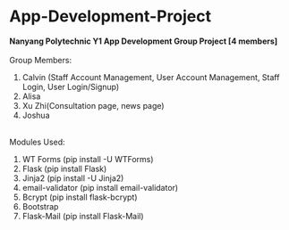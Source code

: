 # App-Development-Project
<span style="font-weight:bold;">Nanyang Polytechnic Y1 App Development Group Project [4 members]</span>
<br>
<br>
Group Members:
<ol>
    <li>Calvin (Staff Account Management, User Account Management, Staff Login, User Login/Signup)</li>
    <li>Alisa</li>
    <li>Xu Zhi(Consultation page, news page)</li>
    <li>Joshua</li>
</ol>
<br>
Modules Used:
<ol>
    <li>WT Forms (pip install -U WTForms)</li>
    <li>Flask (pip install Flask)</li>
    <li>Jinja2 (pip install -U Jinja2)</li>
    <li>email-validator (pip install email-validator)</li>
    <li>Bcrypt (pip install flask-bcrypt)</li>
    <li>Bootstrap</li>
    <li>Flask-Mail (pip install Flask-Mail)</li>
</ol>

